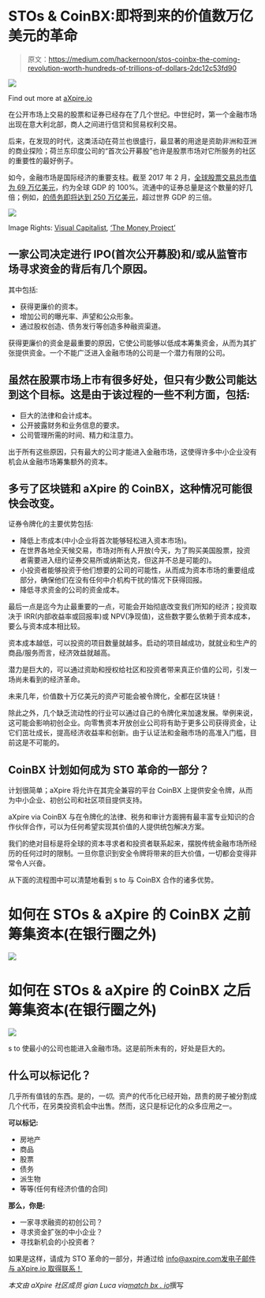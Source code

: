 # STOs & CoinBX:即将到来的价值数万亿美元的革命

> 原文：<https://medium.com/hackernoon/stos-coinbx-the-coming-revolution-worth-hundreds-of-trillions-of-dollars-2dc12c53fd90>

![](img/6790d22af85e4c0a289d2caa04bf5481.png)

Find out more at [aXpire.io](https://axpr.io/)

在公开市场上交易的股票和证券已经存在了几个世纪。中世纪时，第一个金融市场出现在意大利北部，商人之间进行信贷和贸易权利交易。

后来，在发现的时代，这类活动在荷兰也很盛行，最显著的用途是资助非洲和亚洲的商业探险；荷兰东印度公司的“首次公开募股”也许是股票市场对它所服务的社区的重要性的最好例子。

如今，金融市场是国际经济的重要支柱。截至 2017 年 2 月，[全球股票交易总市值为 69 万亿美元](https://www.visualcapitalist.com/all-of-the-worlds-stock-exchanges-by-size/)，约为全球 GDP 的 100%。流通中的证券总量是这个数量的好几倍；例如，[的债务即将达到 250 万亿美元](https://www.bloomberg.com/news/articles/2019-01-15/global-debt-of-244-trillion-nears-record-despite-faster-growth)，超过世界 GDP 的三倍。

![](img/f89b599dfacdb71c7f2c378e8d3c09d8.png)

Image Rights: [Visual Capitalist](https://www.visualcapitalist.com/), [‘The Money Project’](https://www.visualcapitalist.com/all-of-the-worlds-stock-exchanges-by-size/)

## 一家公司决定进行 IPO(首次公开募股)和/或从监管市场寻求资金的背后有几个原因。

其中包括:

*   获得更廉价的资本。
*   增加公司的曝光率、声望和公众形象。
*   通过股权创造、债务发行等创造多种融资渠道。

获得更廉价的资金是最重要的原因，它使公司能够以低成本筹集资金，从而为其扩张提供资金。一个不能广泛进入金融市场的公司是一个潜力有限的公司。

## 虽然在股票市场上市有很多好处，但只有少数公司能达到这个目标。这是由于该过程的一些不利方面，包括:

*   巨大的法律和会计成本。
*   公开披露财务和业务信息的要求。
*   公司管理所需的时间、精力和注意力。

出于所有这些原因，只有最大的公司才能进入金融市场，这使得许多中小企业没有机会从金融市场筹集额外的资本。

## 多亏了区块链和 aXpire 的 CoinBX，这种情况可能很快会改变。

证券令牌化的主要优势包括:

*   降低上市成本(中小企业将首次能够轻松进入资本市场)。
*   在世界各地全天候交易，市场对所有人开放(今天，为了购买美国股票，投资者需要进入纽约证券交易所或纳斯达克，但这并不总是可能的)。
*   小投资者能够投资于他们想要的公司的可能性，从而成为资本市场的重要组成部分，确保他们在没有任何中介机构干扰的情况下获得回报。
*   降低寻求资金的公司的资金成本。

最后一点是迄今为止最重要的一点，可能会开始彻底改变我们所知的经济；投资取决于 IRR(内部收益率或回报率)或 NPV(净现值)，这些数字要么依赖于资本成本，要么与资本成本相比较。

资本成本越低，可以投资的项目数量就越多。启动的项目越成功，就就业和生产的商品/服务而言，经济效益就越高。

潜力是巨大的，可以通过资助和授权给社区和投资者带来真正价值的公司，引发一场尚未看到的经济革命。

未来几年，价值数十万亿美元的资产可能会被令牌化，全都在区块链！

除此之外，几个缺乏流动性的行业可以通过自己的令牌化来加速发展。举例来说，这可能会影响初创企业。向零售资本开放创业公司将有助于更多公司获得资金，让它们茁壮成长，提高经济收益率和创新。由于认证法和金融市场的高准入门槛，目前这是不可能的。

## CoinBX 计划如何成为 STO 革命的一部分？

计划很简单；aXpire 将允许在其完全兼容的平台 CoinBX 上提供安全令牌，从而为中小企业、初创公司和社区项目提供支持。

aXpire via CoinBX 与在令牌化的法律、税务和审计方面拥有最丰富专业知识的合作伙伴合作，可以为任何希望实现其价值的人提供统包解决方案。

我们的绝对目标是将全球的资本寻求者和投资者联系起来，摆脱传统金融市场所经历的任何过时的限制。一旦你意识到安全令牌将带来的巨大价值，一切都会变得非常令人兴奋。

从下面的流程图中可以清楚地看到 s to 与 CoinBX 合作的诸多优势。

# 如何在 STOs & aXpire 的 CoinBX 之前筹集资本(在银行圈之外)

![](img/cf91d4d3cd9c7f496a73c3f8bd75d31a.png)

# 如何在 STOs & aXpire 的 CoinBX 之后筹集资本(在银行圈之外)

![](img/4563cfe46cccca043f479c8e3638cf60.png)

s to 使最小的公司也能进入金融市场。这是前所未有的，好处是巨大的。

## 什么可以标记化？

几乎所有值钱的东西。是的，*一切*。资产的代币化已经开始，昂贵的房子被分割成几个代币，在另类投资机会中出售。然而，这只是标记化的众多应用之一。

**可以标记:**

*   房地产
*   商品
*   股票
*   债务
*   派生物
*   等等(任何有经济价值的合同)

**那么，你是:**

*   一家寻求融资的初创公司？
*   寻求资金扩张的中小企业？
*   寻找新机会的小投资者？

如果是这样，请成为 STO 革命的一部分，并通过给 info@axpire.com[发电子邮件与 aXpire.io 取得联系！](mailto:info@axpire.com)

*本文由 aXpire 社区成员 gian Luca via*[*match bx . io*](https://matchbx.io/)撰写